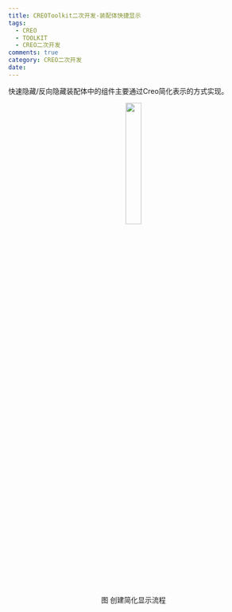 ```yaml
---
title: CREOToolkit二次开发-装配体快捷显示
tags:
  - CREO
  - TOOLKIT
  - CREO二次开发
comments: true
category: CREO二次开发
date:
---
```


快速隐藏/反向隐藏装配体中的组件主要通过Creo简化表示的方式实现。



<div align="center">
    <img src="/img/proe/kjxs.png" style="width:25%" align="center"/>
    <p>图 创建简化显示流程</p>
</div>